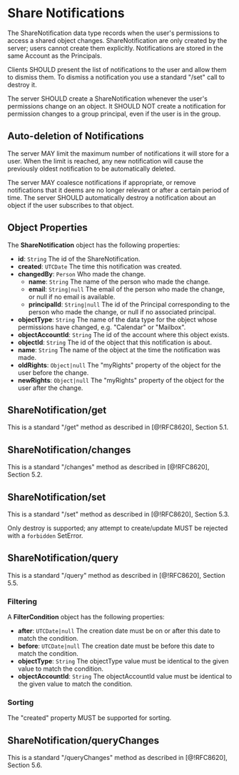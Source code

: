 # Share Notifications

The ShareNotification data type records when the user's permissions to access a shared object changes. ShareNotification are only created by the server; users cannot create them explicitly. Notifications are stored in the same Account as the Principals.

Clients SHOULD present the list of notifications to the user and allow them to dismiss them. To dismiss a notification you use a standard "/set" call to destroy it.

The server SHOULD create a ShareNotification whenever the user's permissions change on an object. It SHOULD NOT create a notification for permission changes to a group principal, even if the user is in the group.

## Auto-deletion of Notifications

The server MAY limit the maximum number of notifications it will store for a user. When the limit is reached, any new notification will cause the previously oldest notification to be automatically deleted.

The server MAY coalesce notifications if appropriate, or remove notifications that it deems are no longer relevant or after a certain period of time. The server SHOULD automatically destroy a notification about an object if the user subscribes to that object.

## Object Properties

The **ShareNotification** object has the following properties:

- **id**: `String`
  The id of the ShareNotification.
- **created**: `UTCDate`
  The time this notification was created.
- **changedBy**: `Person`
  Who made the change.
  - **name**: `String`
    The name of the person who made the change.
  - **email**: `String|null`
    The email of the person who made the change, or null if no email is available.
  - **principalId**: `String|null`
    The id of the Principal corresponding to the person who made the change, or null if no associated principal.
- **objectType**: `String`
  The name of the data type for the object whose permissions have changed, e.g.
  "Calendar" or "Mailbox".
- **objectAccountId**: `String`
  The id of the account where this object exists.
- **objectId**: `String`
  The id of the object that this notification is about.
- **name**: `String`
  The name of the object at the time the notification was made.
- **oldRights**: `Object|null`
  The "myRights" property of the object for the user before the change.
- **newRights**: `Object|null`
  The "myRights" property of the object for the user after the change.

## ShareNotification/get

This is a standard "/get" method as described in [@!RFC8620], Section 5.1.

## ShareNotification/changes

This is a standard "/changes" method as described in [@!RFC8620], Section 5.2.

## ShareNotification/set

This is a standard "/set" method as described in [@!RFC8620], Section 5.3.

Only destroy is supported; any attempt to create/update MUST be rejected with a
`forbidden` SetError.

## ShareNotification/query

This is a standard "/query" method as described in [@!RFC8620], Section 5.5.

### Filtering

A **FilterCondition** object has the following properties:

- **after**: `UTCDate|null`
  The creation date must be on or after this date to match the condition.
- **before**: `UTCDate|null`
  The creation date must be before this date to match the condition.
- **objectType**: `String`
  The objectType value must be identical to the given value to match the condition.
- **objectAccountId**: `String`
  The objectAccountId value must be identical to the given value to match the condition.

### Sorting

The "created" property MUST be supported for sorting.

## ShareNotification/queryChanges

This is a standard "/queryChanges" method as described in [@!RFC8620], Section 5.6.
